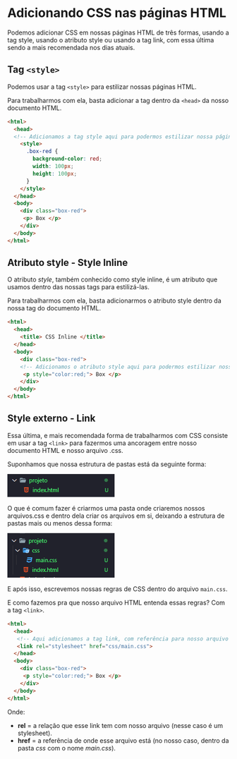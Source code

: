 # Adicionando CSS nas páginas HTML

Podemos adicionar CSS em nossas páginas HTML de três formas, usando a tag style, usando o atributo style ou usando a tag link, com essa última sendo a mais recomendada nos dias atuais.

## Tag `<style>`

Podemos usar a tag `<style>` para estilizar nossas páginas HTML.

Para trabalharmos com ela, basta adicionar a tag dentro da `<head>` da nosso documento HTML.

```html
<html>
  <head>
  <!-- Adicionamos a tag style aqui para podermos estilizar nossa página -->
    <style>
      .box-red {
        background-color: red;
        width: 100px;
        height: 100px;
      }
    </style>
  </head>
  <body>
    <div class="box-red">
     <p> Box </p>
    </div>
  </body>
</html>
```

## Atributo style - Style Inline

O atributo _style_, também conhecido como style inline, é um atributo que usamos dentro das nossas tags para estilizá-las.

Para trabalharmos com ela, basta adicionarmos o atributo style dentro da nossa tag do documento HTML.

```html
<html>
  <head>
    <title> CSS Inline </title>
  </head>
  <body>
    <div class="box-red">
    <!-- Adicionamos o atributo style aqui para podermos estilizar nossa tag -->
     <p style="color:red;"> Box </p>
    </div>
  </body>
</html>
```

## Style externo - Link

Essa última, e mais recomendada forma de trabalharmos com CSS consiste em usar a tag `<link>` para fazermos uma ancoragem entre nosso documento HTML e nosso arquivo .css.

Suponhamos que nossa estrutura de pastas está da seguinte forma:

![](../img/Introducao/projeto-1.png)

O que é comum fazer é criarmos uma pasta onde criaremos nossos arquivos.css e dentro dela criar os arquivos em si, deixando a estrutura de pastas mais ou menos dessa forma:

![](../img/Introducao/projeto-2.png)

E após isso, escrevemos nossas regras de CSS dentro do arquivo `main.css`.

E como fazemos pra que nosso arquivo HTML entenda essas regras? Com a tag `<link>`.

```html
<html>
  <head>
   <!-- Aqui adicionamos a tag link, com referência para nosso arquivo CSS -->
   <link rel="stylesheet" href="css/main.css">
  </head>
  <body>
    <div class="box-red">
     <p style="color:red;"> Box </p>
    </div>
  </body>
</html>
```

Onde:
- __rel__ = a relação que esse link tem com nosso arquivo (nesse caso é um stylesheet).
- __href__ = a referência de onde esse arquivo está (no nosso caso, dentro da pasta _css_ com o nome _main.css_).
